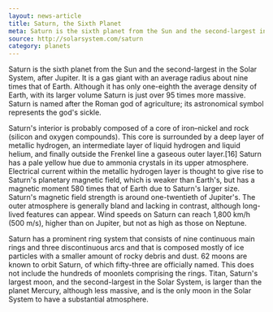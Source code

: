 ```yaml
---
layout: news-article
title: Saturn, the Sixth Planet
meta: Saturn is the sixth planet from the Sun and the second-largest in the Solar System, after Jupiter.
source: http://solarsystem.com/saturn
category: planets
---
```


Saturn is the sixth planet from the Sun and the second-largest in the Solar System, after Jupiter. It is a gas giant with an average radius about nine times that of Earth. Although it has only one-eighth the average density of Earth, with its larger volume Saturn is just over 95 times more massive. Saturn is named after the Roman god of agriculture; its astronomical symbol represents the god's sickle.

Saturn's interior is probably composed of a core of iron–nickel and rock (silicon and oxygen compounds). This core is surrounded by a deep layer of metallic hydrogen, an intermediate layer of liquid hydrogen and liquid helium, and finally outside the Frenkel line a gaseous outer layer.[16] Saturn has a pale yellow hue due to ammonia crystals in its upper atmosphere. Electrical current within the metallic hydrogen layer is thought to give rise to Saturn's planetary magnetic field, which is weaker than Earth's, but has a magnetic moment 580 times that of Earth due to Saturn's larger size. Saturn's magnetic field strength is around one-twentieth of Jupiter's. The outer atmosphere is generally bland and lacking in contrast, although long-lived features can appear. Wind speeds on Saturn can reach 1,800 km/h (500 m/s), higher than on Jupiter, but not as high as those on Neptune.

Saturn has a prominent ring system that consists of nine continuous main rings and three discontinuous arcs and that is composed mostly of ice particles with a smaller amount of rocky debris and dust. 62 moons are known to orbit Saturn, of which fifty-three are officially named. This does not include the hundreds of moonlets comprising the rings. Titan, Saturn's largest moon, and the second-largest in the Solar System, is larger than the planet Mercury, although less massive, and is the only moon in the Solar System to have a substantial atmosphere.

